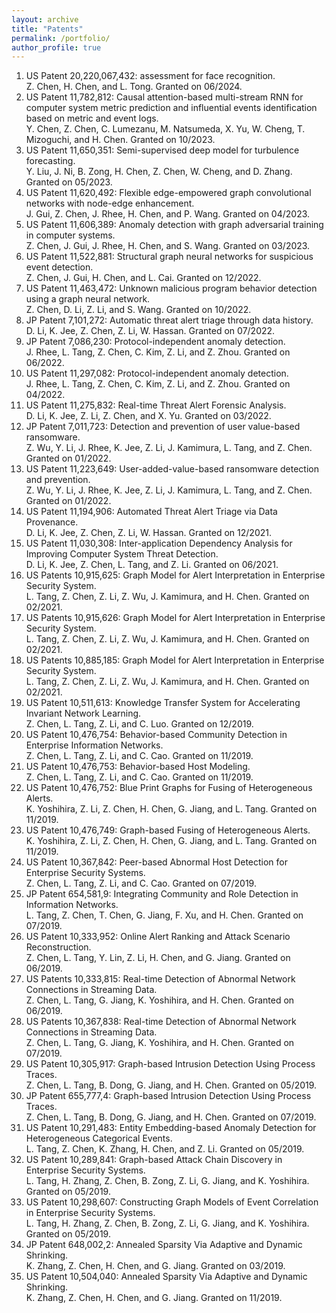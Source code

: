 ```yaml
---
layout: archive
title: "Patents"
permalink: /portfolio/
author_profile: true
---
```


1. US Patent 20,220,067,432: assessment for face recognition. <br> Z. Chen, H. Chen, and L. Tong. Granted on 06/2024.
1. US Patent 11,782,812: Causal attention-based multi-stream RNN for computer system metric prediction and influential events identification based on metric and event logs. <br> Y. Chen, Z. Chen, C. Lumezanu, M. Natsumeda, X. Yu, W. Cheng, T. Mizoguchi, and H. Chen. Granted on 10/2023.
1. US Patent 11,650,351: Semi-supervised deep model for turbulence forecasting. <br> Y. Liu, J. Ni, B. Zong, H. Chen, Z. Chen, W. Cheng, and D. Zhang. Granted on 05/2023.
1. US Patent 11,620,492: Flexible edge-empowered graph convolutional networks with node-edge enhancement. <br> J. Gui, Z. Chen, J. Rhee, H. Chen, and P. Wang. Granted on 04/2023.
1. US Patent 11,606,389: Anomaly detection with graph adversarial training in computer systems. <br> Z. Chen, J. Gui, J. Rhee, H. Chen, and S. Wang. Granted on 03/2023.
1. US Patent 11,522,881: Structural graph neural networks for suspicious event detection. <br> Z. Chen, J. Gui, H. Chen, and L. Cai. Granted on 12/2022.
1. US Patent 11,463,472: Unknown malicious program behavior detection using a graph neural network. <br> Z. Chen, D. Li, Z. Li, and S. Wang. Granted on 10/2022.
1. JP Patent 7,101,272: Automatic threat alert triage through data history. <br> D. Li, K. Jee, Z. Chen, Z. Li, W. Hassan. Granted on 07/2022.
1. JP Patent 7,086,230: Protocol-independent anomaly detection. <br> J. Rhee, L. Tang, Z. Chen, C. Kim, Z. Li, and Z. Zhou. Granted on 06/2022.
1. US Patent 11,297,082: Protocol-independent anomaly detection. <br> J. Rhee, L. Tang, Z. Chen, C. Kim, Z. Li, and Z. Zhou. Granted on 04/2022.
1. US Patent 11,275,832: Real-time Threat Alert Forensic Analysis. <br> D. Li, K. Jee, Z. Li, Z. Chen, and X. Yu. Granted on 03/2022.
1. JP Patent 7,011,723: Detection and prevention of user value-based ransomware. <br> Z. Wu, Y. Li, J. Rhee, K. Jee, Z. Li, J. Kamimura, L. Tang, and Z. Chen. Granted on 01/2022.
1. US Patent 11,223,649: User-added-value-based ransomware detection and prevention. <br> Z. Wu, Y. Li, J. Rhee, K. Jee, Z. Li, J. Kamimura, L. Tang, and Z. Chen. Granted on 01/2022.
1. US Patent 11,194,906: Automated Threat Alert Triage via Data Provenance. <br> D. Li, K. Jee, Z. Chen, Z. Li, W. Hassan. Granted on 12/2021.
1. US Patent 11,030,308: Inter-application Dependency Analysis for Improving Computer System Threat Detection. <br> D. Li, K. Jee, Z. Chen, L. Tang, and Z. Li. Granted on 06/2021.
1. US Patents 10,915,625: Graph Model for Alert Interpretation in Enterprise Security System. <br> L. Tang, Z. Chen, Z. Li, Z. Wu, J. Kamimura, and H. Chen. Granted on 02/2021.
1. US Patents 10,915,626: Graph Model for Alert Interpretation in Enterprise Security System. <br> L. Tang, Z. Chen, Z. Li, Z. Wu, J. Kamimura, and H. Chen. Granted on 02/2021.
1. US Patents 10,885,185: Graph Model for Alert Interpretation in Enterprise Security System. <br> L. Tang, Z. Chen, Z. Li, Z. Wu, J. Kamimura, and H. Chen. Granted on 02/2021.
1. US Patent 10,511,613: Knowledge Transfer System for Accelerating Invariant Network Learning. <br> Z. Chen, L. Tang, Z. Li, and C. Luo. Granted on 12/2019.
1. US Patent 10,476,754: Behavior-based Community Detection in Enterprise Information Networks. <br> Z. Chen, L. Tang, Z. Li, and C. Cao. Granted on 11/2019.
1. US Patent 10,476,753: Behavior-based Host Modeling. <br> Z. Chen, L. Tang, Z. Li, and C. Cao. Granted on 11/2019.
1. US Patent 10,476,752: Blue Print Graphs for Fusing of Heterogeneous Alerts. <br> K. Yoshihira, Z. Li, Z. Chen, H. Chen, G. Jiang, and L. Tang. Granted on 11/2019.
1. US Patent 10,476,749: Graph-based Fusing of Heterogeneous Alerts. <br> K. Yoshihira, Z. Li, Z. Chen, H. Chen, G. Jiang, and L. Tang. Granted on 11/2019.
1. US Patent 10,367,842: Peer-based Abnormal Host Detection for Enterprise Security Systems. <br> Z. Chen, L. Tang, Z. Li, and C. Cao. Granted on 07/2019.
1. JP Patent 654,581,9: Integrating Community and Role Detection in Information Networks. <br> L. Tang, Z. Chen, T. Chen, G. Jiang, F. Xu, and H. Chen. Granted on 07/2019.
1. US Patent 10,333,952: Online Alert Ranking and Attack Scenario Reconstruction. <br> Z. Chen, L. Tang, Y. Lin, Z. Li, H. Chen, and G. Jiang. Granted on 06/2019.
1. US Patents 10,333,815: Real-time Detection of Abnormal Network Connections in Streaming Data. <br> Z. Chen, L. Tang, G. Jiang, K. Yoshihira, and H. Chen. Granted on 06/2019.
1. US Patents 10,367,838: Real-time Detection of Abnormal Network Connections in Streaming Data. <br> Z. Chen, L. Tang, G. Jiang, K. Yoshihira, and H. Chen. Granted on 07/2019.
1. US Patent 10,305,917: Graph-based Intrusion Detection Using Process Traces. <br> Z. Chen, L. Tang, B. Dong, G. Jiang, and H. Chen. Granted on 05/2019.
1. JP Patent 655,777,4: Graph-based Intrusion Detection Using Process Traces. <br> Z. Chen, L. Tang, B. Dong, G. Jiang, and H. Chen. Granted on 07/2019.
1. US Patent 10,291,483: Entity Embedding-based Anomaly Detection for Heterogeneous Categorical Events. <br> L. Tang, Z. Chen, K. Zhang, H. Chen, and Z. Li. Granted on 05/2019.
1. US Patent 10,289,841: Graph-based Attack Chain Discovery in Enterprise Security Systems. <br> L. Tang, H. Zhang, Z. Chen, B. Zong, Z. Li, G. Jiang, and K. Yoshihira. Granted on 05/2019.
1. US Patent 10,298,607: Constructing Graph Models of Event Correlation in Enterprise Security Systems. <br> L. Tang, H. Zhang, Z. Chen, B. Zong, Z. Li, G. Jiang, and K. Yoshihira. Granted on 05/2019.
1. JP Patent 648,002,2: Annealed Sparsity Via Adaptive and Dynamic Shrinking. <br> K. Zhang, Z. Chen, H. Chen, and G. Jiang. Granted on 03/2019.
1. US Patent 10,504,040: Annealed Sparsity Via Adaptive and Dynamic Shrinking. <br> K. Zhang, Z. Chen, H. Chen, and G. Jiang. Granted on 11/2019.
